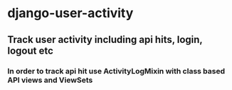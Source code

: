 # django-user-activity
## Track user activity including api hits, login, logout etc

### In order to track api hit use ActivityLogMixin with class based API views and ViewSets
